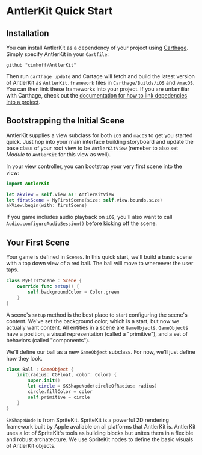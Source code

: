 # AntlerKit Quick Start

## Installation
You can install AntlerKit as a dependency of your project using [Carthage](https://github.com/Carthage/Carthage). Simply specify AntlerKit in your `Cartfile`:
```
github "cimhoff/AntlerKit"
```
Then run `carthage update` and Cartage will fetch and build the latest version of AntlerKit as `AntlerKit.framework` files in `Carthage/Builds/iOS` and `/macOS`.  You can then link these frameworks into your project. If you are unfamiliar with Carthage, check out the [documentation for how to link depedencies into a project](https://github.com/Carthage/Carthage#getting-started).

## Bootstrapping the Initial Scene
AntlerKit supplies a view subclass for both `iOS` and `macOS` to get you started quick. Just hop into your main interface building storyboard and update the base class of your root view to be `AntlerKitView` (remeber to also set _Module_ to `AntlerKit` for this view as well).

In your view controller, you can bootstrap your very first scene into the view:

```swift
import AntlerKit

let akView = self.view as! AntlerKitView
let firstScene = MyFirstScene(size: self.view.bounds.size)
akView.begin(with: firstScene)
```

If you game includes audio playback on `iOS`, you'll also want to call `Audio.configureAudioSession()` before kicking off the scene.

## Your First Scene
Your game is defined in `Scene`s. In this quick start, we'll build a basic scene with a top down view of a red ball. The ball will move to whereever the user taps.

```swift
class MyFirstScene : Scene {
	override func setup() {
    	self.backgroundColor = Color.green    
	}
}
```

A scene's `setup` method is the best place to start configuring the scene's content. We've set the background color, which is a start, but now we actually want content. All entities in a scene are `GameObject`s. `GameObject`s have a position, a visual representation (called a "primitive"), and a set of behaviors (called "components").

We'll define our ball as a new `GameObject` subclass. For now, we'll just define how they look.

```swift
class Ball : GameObject {
	init(radius: CGFloat, color: Color) {
		super.init()
		let circle = SKShapeNode(circleOfRadius: radius)
		circle.fillColor = color
		self.primitive = circle
	}
}
```

`SKShapeNode` is from SpriteKit. SpriteKit is a powerful 2D rendering framework built by Apple avaliable on all platforms that AntlerKit is. AntlerKit uses a lot of SpriteKit's tools as building blocks but unites them in a flexible and robust archatecture. We use SpriteKit nodes to define the basic visuals of AntlerKit objects.









